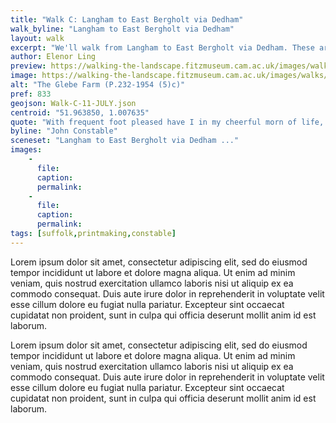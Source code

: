 ```yaml
---
title: "Walk C: Langham to East Bergholt via Dedham"
walk_byline: "Langham to East Bergholt via Dedham"
layout: walk
excerpt: "We'll walk from Langham to East Bergholt via Dedham. These are..."
author: Elenor Ling
preview: https://walking-the-landscape.fitzmuseum.cam.ac.uk/images/walks/PR-FITZWILLIAM-P-00232-01954-00005-C-000-00001_crop-preview.jpg
image: https://walking-the-landscape.fitzmuseum.cam.ac.uk/images/walks/PR-FITZWILLIAM-P-00232-01954-00005-C-000-00001_crop.jpg
alt: "The Glebe Farm (P.232-1954 (5)c)"
pref: 833
geojson: Walk-C-11-JULY.json
centroid: "51.963850, 1.007635"
quote: "With frequent foot pleased have I in my cheerful morn of life, when nursed by careless solitude I lived and sung of Nature with unceasing joy, pleased have I wandered o'er your fair domain."
byline: "John Constable"
sceneset: "Langham to East Bergholt via Dedham ..."
images: 
    - 
      file:
      caption:
      permalink:
    -
      file:
      caption:
      permalink: 
tags: [suffolk,printmaking,constable]
---
```

<p class="lh-copy measure f4 f3-ns black-70 baskerville">
Lorem ipsum dolor sit amet, consectetur adipiscing elit, sed do eiusmod tempor incididunt ut labore et dolore
magna aliqua. Ut enim ad minim veniam, quis nostrud exercitation ullamco laboris nisi ut aliquip ex ea commodo
consequat. Duis aute irure dolor in reprehenderit in voluptate velit esse cillum dolore eu fugiat nulla pariatur.
Excepteur sint occaecat cupidatat non proident, sunt in culpa qui officia deserunt mollit anim id est laborum.
</p>

<p class="lh-copy measure f4 f3-ns black-70 baskerville">
Lorem ipsum dolor sit amet, consectetur adipiscing elit, sed do eiusmod tempor incididunt ut labore et dolore
magna aliqua. Ut enim ad minim veniam, quis nostrud exercitation ullamco laboris nisi ut aliquip ex ea commodo
consequat. Duis aute irure dolor in reprehenderit in voluptate velit esse cillum dolore eu fugiat nulla pariatur.
Excepteur sint occaecat cupidatat non proident, sunt in culpa qui officia deserunt mollit anim id est laborum.
</p>
